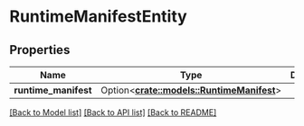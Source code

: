 # RuntimeManifestEntity

## Properties

Name | Type | Description | Notes
------------ | ------------- | ------------- | -------------
**runtime_manifest** | Option<[**crate::models::RuntimeManifest**](RuntimeManifest.md)> |  | [optional]

[[Back to Model list]](../README.md#documentation-for-models) [[Back to API list]](../README.md#documentation-for-api-endpoints) [[Back to README]](../README.md)


